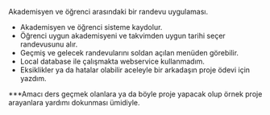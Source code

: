 Akademisyen ve öğrenci arasındaki bir randevu uygulaması.

- Akademisyen ve öğrenci sisteme kaydolur.
- Öğrenci uygun akademisyeni ve takvimden uygun tarihi seçer randevusunu alır.
- Geçmiş ve gelecek randevularını soldan açılan menüden görebilir.
- Local database ile çalışmakta webservice kullanmadım.
- Eksiklikler ya da hatalar olabilir aceleyle bir arkadaşın proje ödevi için yazdım.

***Amacı ders geçmek olanlara ya da böyle proje yapacak olup örnek proje arayanlara yardımı dokunması ümidiyle.
